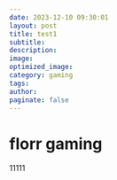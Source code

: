 ```yaml
---
date: 2023-12-10 09:30:01
layout: post
title: test1
subtitle:
description:
image:
optimized_image:
category: gaming
tags: 
author: 
paginate: false
---
```


# florr gaming

11111
